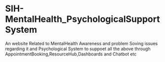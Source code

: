 # SIH-MentalHealth_PsychologicalSupportSystem
An website Related to MentalHealth Awareness and problem Soving issues regarding it and Psychological System to suppoet all the above through AppointmentBooking,ResourceHub,Dashboards and Chatbot etc
